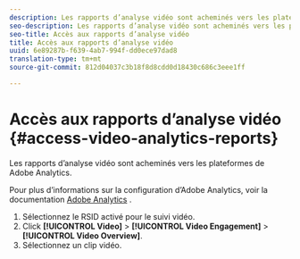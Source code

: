```yaml
---
description: Les rapports d’analyse vidéo sont acheminés vers les plateformes de Adobe Analytics.
seo-description: Les rapports d’analyse vidéo sont acheminés vers les plateformes de Adobe Analytics.
seo-title: Accès aux rapports d’analyse vidéo
title: Accès aux rapports d’analyse vidéo
uuid: 6e89287b-f639-4ab7-994f-dd0ece97dad8
translation-type: tm+mt
source-git-commit: 812d04037c3b18f8d8cdd0d18430c686c3eee1ff

---
```



# Accès aux rapports d’analyse vidéo {#access-video-analytics-reports}

Les rapports d’analyse vidéo sont acheminés vers les plateformes de Adobe Analytics.

Pour plus d’informations sur la configuration d’Adobe Analytics, voir la documentation [Adobe Analytics](https://microsite.omniture.com/t2/help/en_US/reference/) .
1. Sélectionnez le RSID activé pour le suivi vidéo.
1. Click **[!UICONTROL Video]** > **[!UICONTROL Video Engagement]** > **[!UICONTROL Video Overview]**.
1. Sélectionnez un clip vidéo.
